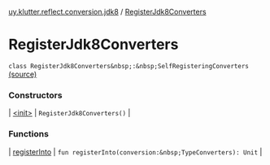 [uy.klutter.reflect.conversion.jdk8](../index.md) / [RegisterJdk8Converters](.)


# RegisterJdk8Converters

`class RegisterJdk8Converters&nbsp;:&nbsp;SelfRegisteringConverters` [(source)](https://github.com/kohesive/klutter/blob/master/reflect-core-jdk8/src/main/kotlin/uy/klutter/reflect/conversion/jdk8/Jdk8Converters.kt#L13)



### Constructors


| [&lt;init&gt;](-init-.md) | `RegisterJdk8Converters()` |


### Functions


| [registerInto](register-into.md) | `fun registerInto(conversion:&nbsp;TypeConverters): Unit` |

